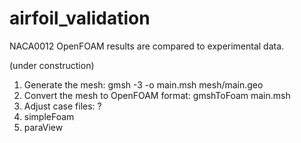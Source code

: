 # airfoil_validation
NACA0012 OpenFOAM results are compared to experimental data.

(under construction)
1. Generate the mesh: gmsh -3 -o main.msh mesh/main.geo
2. Convert the mesh to OpenFOAM format: gmshToFoam main.msh
3. Adjust case files: ?
4. simpleFoam
5. paraView
